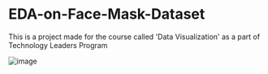 # EDA-on-Face-Mask-Dataset
This is a project made for the course called 'Data Visualization' as a part of Technology Leaders Program

![image](https://github.com/pranav-satheesan/EDA-on-Face-Mask-Dataset/assets/124446551/99c37b5b-76fc-4089-ae00-c0bf001d7ca4)

